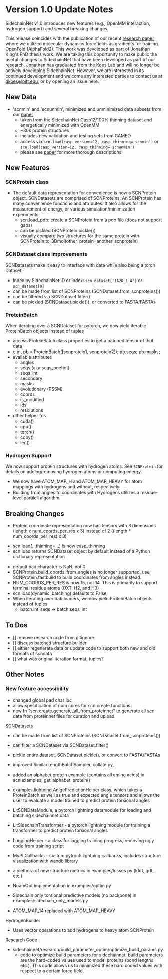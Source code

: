 # Version 1.0 Update Notes
SidechainNet v1.0 introduces new features (e.g., OpenMM interaction, hydrogen support) and several breaking changes. 

This release coincides with the publication of our recent [research paper](https://doi.org/10.1101/2023.10.03.560775) where
we utilized molecular dynamics forcefields as gradients for training OpenFold (AlphaFold2). This work was developed
as part of Jonathan King's PhD thesis work. We are taking this opportunity to make public the
useful changes to SidechainNet that have been developed as part of our research. Jonathan has graduated from the Koes Lab
and will no longer be actively developing SidechainNet. However, we are interested in its continued development and
welcome any interested parties to contact us at dkoes@pitt.edu, or by opening an issue here.

## New Data
* 'scnmin' and 'scnunmin', minimized and unminimized data subsets from our [paper](https://doi.org/10.1101/2023.10.03.560775)
    * taken from the SidechainNet Casp12/100% thinning dataset and energetically minimized with OpenMM
    * ~30k protein structures
    * includes new validation and testing sets from CAMEO
    * access via `scn.load(casp_version=12, casp_thinning='scnmin')` or `scn.load(casp_version=12, casp_thinning='scnunmin')`
    * please see [paper](https://doi.org/10.1101/2023.10.03.560775) for more thorough descriptions
    

## New Features

### SCNProtein class
- The default data representation for convenience is now a SCNProtein object. SCNDatasets are comprised of SCNProteins. An SCNProtein has many convenience functions and attributes. It also allows for the measurement of energy, or various simulation/minimization experiments.
  - scn.load_pdb: create a SCNProtein from a pdb file (does not support gaps)
  - can be pickled (SCNProtein.pickle())
  - visually compare two structures for the same protein with SCNProtein.to_3Dmol(other_protein=another_scnprotein)

### SCNDataset class improvements
SCNDatasets make it easy to interface with data while also being a torch Dataset.
- Index by SidechainNet ID or index: `scn_dataset['1A2K_1_A']` or `scn_dataset[0]`
- can be made from list of SCNProteins (SCNDataset.from_scnproteins())
- can be filtered via SCNDataset.filter()
- can be pickled (SCNDataset.pickle()), or converted to FASTA/FASTAs

### ProteinBatch
When iterating over a SCNDataset for pytorch, we now yield iterable ProteinBatch objects instead of tuples
  - access ProteinBatch class properties to get a batched tensor of that data
  - e.g., pb = ProteinBatch([scnprotein1, scnprotein2]); pb.seqs; pb.masks;
  - available attributes
    - angles
    - seqs (aka seqs_onehot)
    - seqs_int
    - secondary
    - masks
    - evolutionary (PSSM)
    - coords
    - is_modified
    - ids
    - resolutions
  - other helper fns
    - cuda()
    - cpu()
    - torch()
    - copy()
    - len()

### Hydrogen Support
We now support protein structures with hydrogen atoms. See `SCNProtein` for details on adding/removing hydrogen atoms or 
computing energy. 
* We now have ATOM_MAP_H and ATOM_MAP_HEAVY for atom mappings with hydrogens and without, respectively
* Building from angles to coordinates with Hydrogens utilizes a residue-level paralell algorithm 

## Breaking Changes
- Protein coordinate representation now has tensors with 3 dimensions (length x num_coords_per_res x 3) instead of 2 ((length * num_coords_per_res) x 3)
* scn.load(...thinning=...) is now casp_thinning
* scn.load returns SCNDataset object by default instead of a Python dictionary representation
- default pad character is NaN, not 0
- SCNProtein.build_coords_from_angles is no longer supported, use SCNProtein.fastbuild to build coordinates from angles instead.
- NUM_COORDS_PER_RES is now 15, not 14. This is primarily to support terminal residue atoms (OXT, H2, and H3)
- scn.load(dynamic_batching) defaults to False.
- When iterating over dataloaders, we now yield ProteinBatch objects instead of tuples
  - batch.int_seqs -> batch.seqs_int


## To Dos
- [] remove research code from gitignore
- [] discuss batched structure builder
- [] either regenerate data or update code to support both new and old formats of scndata
- [] what was original iteration format, tuples?




## Other Notes


### New feature accessibility
- changed global pad char loc
- allow specification of num cores for scn.create functions
- new fn "scn.create.generate_all_from_proteinnet" to generate all scn data from proteinnet files for curation and upload

    
SCNDatasets
- can be made from list of SCNProteins (SCNDataset.from_scnproteins())
- can filter a SCNDataset via SCNDataset.filter()
- pickle entire dataset, SCNDataset.pickle(), or convert to FASTA/FASTAs

- improved SimilarLengthBatchSampler, collate.py,
- added an alphabet protein example (contains all amino acids) in scn.examples, get_alphabet_protein()
- examples.lightning.AnlgePredictionHelper class, which takes a ProteinBatch as well as true and expected angle tensors and allows the user to evaluate a model trained to predict protein torsional angles
- LitSCNDataModule, a pytorch lightning datamodule for loading and batching sidechainnet data
- LitSidechainTransformer - a pytorch lightning module for training a transformer to predict protein torsional angles
- LoggingHelper - a class for logging training progress, removing ugly code from training script
- MyPLCallbacks - custom pytorch lightning callbacks, includes structure visualization with wandb library
- a plethora of new structure metrics in examples/losses.py (lddt, gdt, etc.)
- NoamOpt implementation in examples/optim.py
- Sidechain only torsional predictive models (no backbone) in examples/sidechain_only_models.py
- ATOM_MAP_14 replaced with ATOM_MAP_HEAVY


HydrogenBuilder
- Uses vector operations to add hydrogens to heavy atom SCNProtein


Research Code
- sidechainnet/research/build_parameter_optim/optimize_build_params.py
  - code to optimize build parameters for sidechainnet. build parameters
  are the hard-coded values used to model proteins (bond lengths etc.). This code allows us to minimized these hard coded values with respect to a certain force field.

